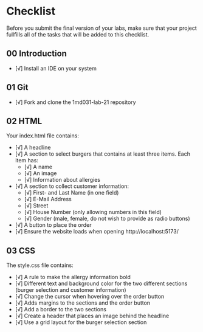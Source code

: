 # Checklist

Before you submit the final version of your labs, make sure that your project fullfills all of the tasks that will be added to this checklist.

## 00 Introduction

- [√] Install an IDE on your system

## 01 Git

- [√] Fork and clone the 1md031-lab-21 repository

## 02 HTML

Your index.html file contains:
- [√] A headline
- [√] A section to select burgers that contains at least three items. Each item has:
    - [√] A name
    - [√] An image
    - [√] Information about allergies 
- [√] A section to collect customer information:
    - [√] First- and Last Name (in one field)
    - [√] E-Mail Address
    - [√] Street
    - [√] House Number (only allowing numbers in this field)
    - [√] Gender (male, female, do not wish to provide as radio buttons)
- [√] A button to place the order
- [√] Ensure the website loads when opening http://localhost:5173/

## 03 CSS

The style.css file contains:
- [√] A rule to make the allergy information bold
- [√] Different text and background color for the two different sections (burger selection and customer information)
- [√] Change the cursor when hovering over the order button
- [√] Adds margins to the sections and the order button
- [√] Add a border to the two sections
- [√] Create a header that places an image behind the headline
- [√] Use a grid layout for the burger selection section